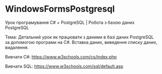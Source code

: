 # WindowsFormsPostgresql
Урок програмування C# + PostgreSQL | Робота з базою даних PostgreSQL

Тема: Детальний урок як працювати з даними в базі даних PostgreSQL за допомогою програми на  C#.
Вставка даних, виведення списку даних, видалення.


Вивчати C#: https://www.w3schools.com/cs/index.php

Вивчати SQL: https://www.w3schools.com/sql/default.asp
